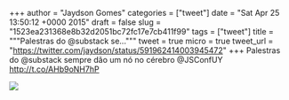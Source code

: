 
+++
author = "Jaydson Gomes"
categories = ["tweet"]
date = "Sat Apr 25 13:50:12 +0000 2015"
draft = false
slug = "1523ea231368e8b32d2051bc72fc17e7cb411f99"
tags = ["tweet"]
title = """Palestras do @substack se..."""
tweet = true
micro = true
tweet_url = "https://twitter.com/jaydson/status/591962414003945472"
+++
Palestras do @substack sempre dão um nó no cérebro @JSConfUY http://t.co/AHb9oNH7hP

![](/images/tweet-media/591962414003945472-CDcSqxmW8AAdj4r.jpg)